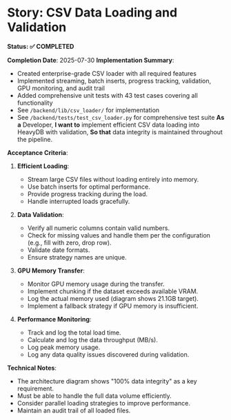 # Story: CSV Data Loading and Validation


**Status: ✅ COMPLETED**

**Completion Date**: 2025-07-30
**Implementation Summary**: 
- Created enterprise-grade CSV loader with all required features
- Implemented streaming, batch inserts, progress tracking, validation, GPU monitoring, and audit trail
- Added comprehensive unit tests with 43 test cases covering all functionality
- See `/backend/lib/csv_loader/` for implementation
- See `/backend/tests/test_csv_loader.py` for comprehensive test suite
**As a** Developer,
**I want to** implement efficient CSV data loading into HeavyDB with validation,
**So that** data integrity is maintained throughout the pipeline.

**Acceptance Criteria**:

1. **Efficient Loading**:
   - Stream large CSV files without loading entirely into memory.
   - Use batch inserts for optimal performance.
   - Provide progress tracking during the load.
   - Handle interrupted loads gracefully.

2. **Data Validation**:
   - Verify all numeric columns contain valid numbers.
   - Check for missing values and handle them per the configuration (e.g., fill with zero, drop row).
   - Validate date formats.
   - Ensure strategy names are unique.

3. **GPU Memory Transfer**:
   - Monitor GPU memory usage during the transfer.
   - Implement chunking if the dataset exceeds available VRAM.
   - Log the actual memory used (diagram shows 21.1GB target).
   - Implement a fallback strategy if GPU memory is insufficient.

4. **Performance Monitoring**:
   - Track and log the total load time.
   - Calculate and log the data throughput (MB/s).
   - Log peak memory usage.
   - Log any data quality issues discovered during validation.

**Technical Notes**:
- The architecture diagram shows "100% data integrity" as a key requirement.
- Must be able to handle the full data volume efficiently.
- Consider parallel loading strategies to improve performance.
- Maintain an audit trail of all loaded files.

